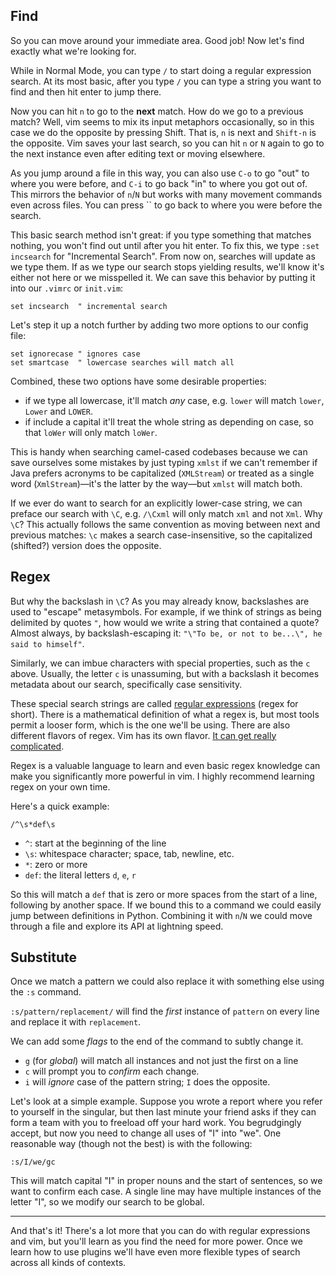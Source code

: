 ## Find

So you can move around your immediate area. Good job! Now let's find exactly what we're looking for. 

While in Normal Mode, you can type `/` to start doing a regular expression search. 
At its most basic, after you type `/` you can type a string you want to find and then hit enter to jump there. 

Now you can hit `n` to go to the **next** match. How do we go to a previous match? Well, vim seems to mix its input metaphors occasionally, so in this case we do the opposite by pressing Shift. That is, `n` is next and `Shift-n` is the opposite. Vim saves your last search, so you can hit `n` or `N` again to go to the next instance even after editing text or moving elsewhere. 

As you jump around a file in this way, you can also use `C-o` to go "out" to where you were before, and `C-i` to go back "in" to where you got out of. This mirrors the behavior of `n`/`N` but works with many movement commands even across files. You can press \`\` to go back to where you were before the search. 

This basic search method isn't great: if you type something that matches nothing, you won't find out until after you hit enter. To fix this, we type `:set incsearch` for "Incremental Search". From now on, searches will update as we type them. If as we type our search stops yielding results, we'll know it's either not here or we misspelled it. We can save this behavior by putting it into our `.vimrc` or `init.vim`:

```
set incsearch  " incremental search
```

Let's step it up a notch further by adding two more options to our config file:

```
set ignorecase " ignores case
set smartcase  " lowercase searches will match all 
```

Combined, these two options have some desirable properties:
  - if we type all lowercase, it'll match _any_ case, e.g. `lower` will match `lower`, `Lower` and `LOWER`. 
  - if include a capital it'll treat the whole string as depending on case, so that `loWer` will only match `loWer`. 

This is handy when searching camel-cased codebases because we can save ourselves some mistakes by just typing `xmlst` if we can't remember if Java prefers acronyms to be capitalized (`XMLStream`) or treated as a single word (`XmlStream`)—it's the latter by the way—but `xmlst` will match both. 

If we ever do want to search for an explicitly lower-case string, we can preface our search with `\C`, e.g. `/\Cxml` will only match `xml` and not `Xml`. Why `\C`? This actually follows the same convention as moving between next and previous matches: `\c` makes a search case-insensitive, so the capitalized (shifted?) version does the opposite. 

## Regex 

But why the backslash in `\C`? As you may already know, backslashes are used to "escape" metasymbols. For example, if we think of strings as being delimited by quotes `"`, how would we write a string that contained a quote? Almost always, by backslash-escaping it: `"\"To be, or not to be...\", he said to himself"`. 

Similarly, we can imbue characters with special properties, such as the `c` above. Usually, the letter `c` is unassuming, but with a backslash it becomes metadata about our search, specifically case sensitivity. 

These special search strings are called [regular expressions](https://en.wikipedia.org/wiki/Regular_expression) (regex for short).  There is a mathematical definition of what a regex is, but most tools permit a looser form, which is the one we'll be using. There are also different flavors of regex. Vim has its own flavor. [It can get really complicated](http://vimregex.com).

Regex is a valuable language to learn and even basic regex knowledge can make you significantly more powerful in vim. I highly recommend learning regex on your own time. 

Here's a quick example: 

```
/^\s*def\s
```

  - `^`: start at the beginning of the line
  - `\s`: whitespace character; space, tab, newline, etc. 
  - `*`: zero or more
  - `def`: the literal letters `d`, `e`, `r`

So this will match a `def` that is zero or more spaces from the start of a line, following by another space. If we bound this to a command we could easily jump between definitions in Python. Combining it with `n`/`N` we could move through a file and explore its API at lightning speed.

## Substitute

Once we match a pattern we could also replace it with something else using the `:s` command. 

`:s/pattern/replacement/` will find the *first* instance of `pattern` on every line and replace it with `replacement`.

We can add some _flags_ to the end of the command to subtly change it.
  -  `g` (for _global_) will match all instances and not just the first on a line
  - `c` will prompt you to _confirm_ each change. 
  - `i` will _ignore_ case of the pattern string; `I` does the opposite. 

Let's look at a simple example. Suppose you wrote a report where you refer to yourself in the singular, but then last minute your friend asks if they can form a team with you to freeload off your hard work. You begrudgingly accept, but now you need to change all uses of "I" into "we". One reasonable way (though not the best) is with the following: 

```
:s/I/we/gc
```

This will match capital "I" in proper nouns and the start of sentences, so we want to confirm each case. A single line may have multiple instances of the letter "I", so we modify our search to be global. 

-----------

And that's it! There's a lot more that you can do with regular expressions and vim, but you'll learn as you find the need for more power. Once we learn how to use plugins we'll have even more flexible types of search across all kinds of contexts. 
